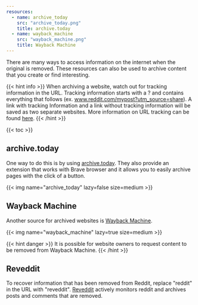 ```yaml
---
resources:
  - name: archive_today
    src: "archive_today.png"
    title: archive.today
  - name: wayback_machine
    src: "wayback_machine.png"
    title: Wayback Machine
---
```


There are many ways to access information on the internet when the original is
removed. These resources can also be used to archive content that you create
or find interesting.

{{< hint info >}}
When archiving a website, watch out for tracking information in the URL.
Tracking information starts with a ? and contains everything that follows
(ex. www.reddit.com/mypost?utm_source=share). A link with tracking Information
 and a link without tracking information will be saved as two separate websites.
 More information on URL tracking can be found [here](https://www.leadsquared.com/what-is-a-tracking-url/).
{{< /hint >}}

{{< toc >}}

## archive.today
One way to do this is by using [archive.today](https://archive.ph/).
They also provide an extension that works with Brave browser and it allows you
to easily archive pages with the click of a button.

{{< img name="archive_today" lazy=false size=medium >}}


## Wayback Machine
Another source for archived websites is [Wayback Machine](https://web.archive.org/).

{{< img name="wayback_machine" lazy=true size=medium >}}

{{< hint danger >}}
It is possible for website owners to request content to be removed from Wayback
Machine.
{{< /hint >}}

## Reveddit
To recover information that has been removed from Reddit, replace "reddit" in the
URL with "reveddit". [Reveddit](https://www.reveddit.com/about/) actively monitors
reddit and archives posts and comments that are removed.
